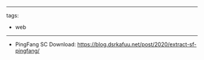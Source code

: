 
---
tags:
 - web
---

- PingFang SC Download: https://blog.dsrkafuu.net/post/2020/extract-sf-pingfang/